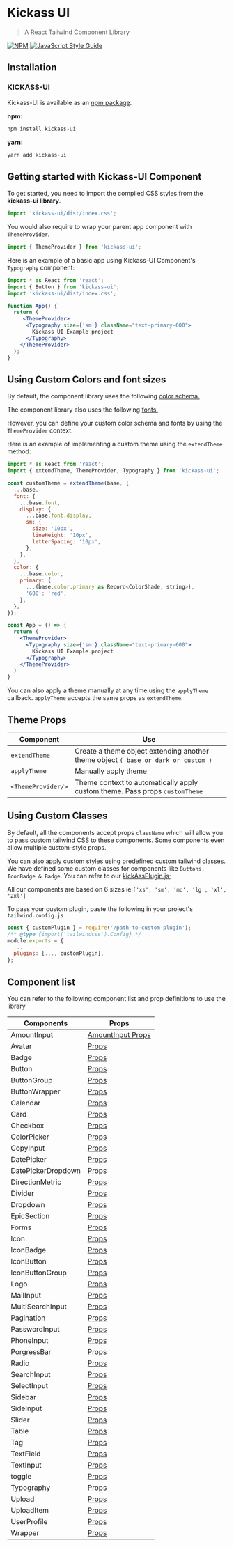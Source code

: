 # Kickass UI

> A React Tailwind Component Library

[![NPM](https://img.shields.io/npm/v/moduts.svg)](https://www.npmjs.com/package/kickass-ui) [![JavaScript Style Guide](https://img.shields.io/badge/code_style-standard-brightgreen.svg)](https://standardjs.com)

## Installation
### KICKASS-UI

 Kickass-UI is available as an [npm package](https://www.npmjs.com/package/kickass-ui).

**npm:**

```sh
npm install kickass-ui
```

**yarn:**

```sh
yarn add kickass-ui
```

## Getting started with Kickass-UI Component

To get started, you need to import the compiled CSS styles from the <b>kickass-ui library</b>.

```javascript
import 'kickass-ui/dist/index.css';
```

You would also require to wrap your parent app component with `ThemeProvider`.

```jsx
import { ThemeProvider } from 'kickass-ui';
```

Here is an example of a basic app using Kickass-UI Component's `Typography` component:

```jsx
import * as React from 'react';
import { Button } from 'kickass-ui';
import 'kickass-ui/dist/index.css';

function App() {
  return (
     <ThemeProvider>
      <Typography size={'sm'} className="text-primary-600">
        Kickass UI Example project
      </Typography>
    </ThemeProvider>
  );
}
```
## Using Custom Colors and font sizes
By default, the component library uses the following [color schema.](./src/theme.json)

The component library also uses the following [fonts.](./src/font.json)

However, you can define your custom color schema and fonts by using the  `ThemeProvider` context. 

Here is an example of implementing a custom theme using the `extendTheme` method:

```jsx
import * as React from 'react';
import { extendTheme, ThemeProvider, Typography } from 'kickass-ui';

const customTheme = extendTheme(base, {
  ...base,
  font: {
    ...base.font,
    display: {
      ...base.font.display,
      sm: {
        size: '10px',
        lineHeight: '10px',
        letterSpacing: '10px',
      },
    },
  },
  color: {
    ...base.color,
    primary: {
      ...(base.color.primary as Record<ColorShade, string>),
      '600': 'red',
    },
  },
});

const App = () => {
  return (
    <ThemeProvider>
      <Typography size={'sm'} className="text-primary-600">
        Kickass UI Example project
      </Typography>
    </ThemeProvider>
  )
}
```

You can also apply a theme manually at any time using the `applyTheme` callback. `applyTheme` accepts the same props as `extendTheme`.

## Theme Props

|  Component |  Use |
|---|---|
| `extendTheme` | Create a theme object extending another theme object `( base or dark or custom )`  |
| `applyTheme`  | Manually apply theme  |
| `<ThemeProvider/>`  | Theme context to automatically apply custom theme. Pass props `customTheme`  |

## Using Custom Classes

By default, all the components accept props `className` which will allow you to pass custom tailwind CSS to these components. Some components even allow multiple custom-style props.

You can also apply custom styles using predefined custom tailwind classes. We have defined some custom classes for components like `Buttons, IconBadge & Badge`. You can refer to our [kickAssPlugin.js](./src/plugins/kickAssPlugin.js);

All our components are based on 6 sizes ie `['xs', 'sm', 'md', 'lg', 'xl', '2xl']`

To pass your custom plugin, paste the following in your project's `tailwind.config.js`

```javascript
const { customPlugin } = require('/path-to-custom-plugin');
/** @type {import('tailwindcss').Config} */
module.exports = {
  ...
  plugins: [..., customPlugin],
};

```

## Component list

You can refer to the following component list and prop definitions to use the library

| Components         | Props                                    |
|--------------------|------------------------------------------|
| AmountInput        | [AmountInput Props](./src/components/atoms/AmountInput/AmountInput.types.ts) |
| Avatar             | [Props](./src/components/atoms/index.ts) |
| Badge              | [Props](./src/components/atoms/index.ts) |
| Button             | [Props](./src/components/atoms/index.ts) |
| ButtonGroup        | [Props](./src/components/atoms/index.ts) |
| ButtonWrapper      | [Props](./src/components/atoms/index.ts) |
| Calendar           | [Props](./src/components/atoms/index.ts) |
| Card               | [Props](./src/components/atoms/index.ts) |
| Checkbox           | [Props](./src/components/atoms/index.ts) |
| ColorPicker        | [Props](./src/components/atoms/index.ts) |
| CopyInput          | [Props](./src/components/atoms/index.ts) |
| DatePicker         | [Props](./src/components/atoms/index.ts) |
| DatePickerDropdown | [Props](./src/components/atoms/index.ts) |
| DirectionMetric    | [Props](./src/components/atoms/index.ts) |
| Divider            | [Props](./src/components/atoms/index.ts) |
| Dropdown           | [Props](./src/components/atoms/index.ts) |
| EpicSection        | [Props](./src/components/atoms/index.ts) |
| Forms              | [Props](./src/components/atoms/index.ts) |
| Icon               | [Props](./src/components/atoms/index.ts) |
| IconBadge          | [Props](./src/components/atoms/index.ts) |
| IconButton         | [Props](./src/components/atoms/index.ts) |
| IconButtonGroup    | [Props](./src/components/atoms/index.ts) |
| Logo               | [Props](./src/components/atoms/index.ts) |
| MailInput          | [Props](./src/components/atoms/index.ts) |
| MultiSearchInput   | [Props](./src/components/atoms/index.ts) |
| Pagination         | [Props](./src/components/atoms/index.ts) |
| PasswordInput      | [Props](./src/components/atoms/index.ts) |
| PhoneInput         | [Props](./src/components/atoms/index.ts) |
| PorgressBar        | [Props](./src/components/atoms/index.ts) |
| Radio              | [Props](./src/components/atoms/index.ts) |
| SearchInput        | [Props](./src/components/atoms/index.ts) |
| SelectInput        | [Props](./src/components/atoms/index.ts) |
| Sidebar            | [Props](./src/components/atoms/index.ts) |
| SideInput          | [Props](./src/components/atoms/index.ts) |
| Slider             | [Props](./src/components/atoms/index.ts) |
| Table              | [Props](./src/components/atoms/index.ts) |
| Tag                | [Props](./src/components/atoms/index.ts) |
| TextField          | [Props](./src/components/atoms/index.ts) |
| TextInput          | [Props](./src/components/atoms/index.ts) |
| toggle             | [Props](./src/components/atoms/index.ts) |
| Typography         | [Props](./src/components/atoms/index.ts) |
| Upload             | [Props](./src/components/atoms/index.ts) |
| UploadItem         | [Props](./src/components/atoms/index.ts) |
| UserProfile        | [Props](./src/components/atoms/index.ts) |
| Wrapper            | [Props](./src/components/atoms/index.ts) |
